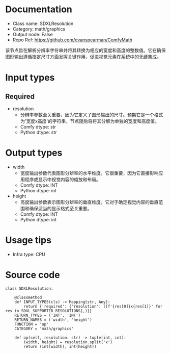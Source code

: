 # Documentation
- Class name: SDXLResolution
- Category: math/graphics
- Output node: False
- Repo Ref: https://github.com/evanspearman/ComfyMath

该节点旨在解析分辨率字符串并将其转换为相应的宽度和高度的整数值。它在确保图形输出遵循指定尺寸方面发挥关键作用，促进视觉元素在系统中的无缝集成。

# Input types
## Required
- resolution
    - 分辨率参数至关重要，因为它定义了图形输出的尺寸。预期它是一个格式为'宽度x高度'的字符串，节点随后将将其分解为单独的宽度和高度值。
    - Comfy dtype: str
    - Python dtype: str

# Output types
- width
    - 宽度输出参数代表图形分辨率的水平维度。它很重要，因为它直接影响应用程序或显示中视觉内容的缩放和布局。
    - Comfy dtype: INT
    - Python dtype: int
- height
    - 高度输出参数表示图形分辨率的垂直维度。它对于确定视觉内容的垂直范围和确保适当的显示格式至关重要。
    - Comfy dtype: INT
    - Python dtype: int

# Usage tips
- Infra type: CPU

# Source code
```
class SDXLResolution:

    @classmethod
    def INPUT_TYPES(cls) -> Mapping[str, Any]:
        return {'required': {'resolution': ([f'{res[0]}x{res[1]}' for res in SDXL_SUPPORTED_RESOLUTIONS],)}}
    RETURN_TYPES = ('INT', 'INT')
    RETURN_NAMES = ('width', 'height')
    FUNCTION = 'op'
    CATEGORY = 'math/graphics'

    def op(self, resolution: str) -> tuple[int, int]:
        (width, height) = resolution.split('x')
        return (int(width), int(height))
```